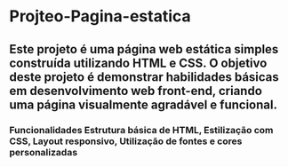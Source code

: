 # Projteo-Pagina-estatica

## Este projeto é uma página web estática simples construída utilizando HTML e CSS. O objetivo deste projeto é demonstrar habilidades básicas em desenvolvimento web front-end, criando uma página visualmente agradável e funcional.

### Funcionalidades Estrutura básica de HTML, Estilização com CSS, Layout responsivo, Utilização de fontes e cores personalizadas
